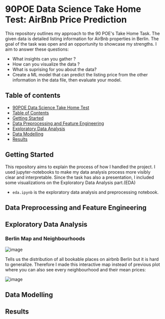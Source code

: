 # 90POE Data Science Take Home Test: AirBnb Price Prediction

This repository outlines my approach to the 90 POE's Take Home Task. The given data is detailed listing information for AirBnb properties in Berlin. The goal of the task was open and an opportunity to showcase my strengths. I aim to answer these questions:

* What insights can you gather ? 
* How can you visualize the data ? 
* What is suprising for you about the data?
* Create a ML model that can predict the listing price from the other information in the data file, then evaluate your model.

## Table of contents
- [90POE Data Science Take Home Test](#90poe-data-science-take-home-test-airbnb-price-prediction)
- [Table of Contents](#table-of-contents)
- [Getting Started](#getting-started)
- [Data Preprocessing and Feature Engineering](#data-preprocessing-and-feature-engineering)
- [Exploratory Data Analysis](#exploratory-data-analysis)
- [Data Modelling](#data-modelling)
- [Results](#results)

## Getting Started
This repository aims to explain the process of how I handled the project. I used jupyter-notebooks to make my data analysis process more visibly clear and interpretable. Since the task has also a presentation, I included some visualizations on the Exploratory Data Analysis part.(EDA)


* `eda.ipynb` is the exploratory data analysis and preprocessing notebook.


## Data Preprocessing and Feature Engineering

## Exploratory Data Analysis

### Berlin Map and Neighbourhoods
![image](https://user-images.githubusercontent.com/32769732/133525987-ba9d6186-464c-4ca3-838c-0a62e7338e85.png)

Tells us the distribution of all bookable places on airbnb Berlin but it is hard to generalize. Therefore
I made this interactive map instead of previous plot where you can also see every neighbourhood and their mean prices:

![image](https://user-images.githubusercontent.com/32769732/133593818-26e32231-0363-4360-b4c8-4453c038e24a.png)





## Data Modelling

## Results
